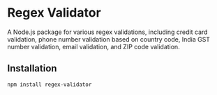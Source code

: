 # Regex Validator

A Node.js package for various regex validations, including credit card validation, phone number validation based on country code, India GST number validation, email validation, and ZIP code validation.

## Installation

```bash
npm install regex-validator
```
